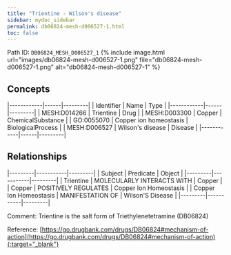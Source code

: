 ```yaml
---
title: "Trientine - Wilson's disease"
sidebar: mydoc_sidebar
permalink: db06824-mesh-d006527-1.html
toc: false 
---
```



Path ID: `DB06824_MESH_D006527_1`
{% include image.html url="images/db06824-mesh-d006527-1.png" file="db06824-mesh-d006527-1.png" alt="db06824-mesh-d006527-1" %}

## Concepts

|------------|------|---------|
| Identifier | Name | Type    |
|------------|------|---------|
| MESH:D014266 | Trientine | Drug |
| MESH:D003300 | Copper | ChemicalSubstance |
| GO:0055070 | Copper ion homeostasis | BiologicalProcess |
| MESH:D006527 | Wilson's disease | Disease |
|------------|------|---------|

## Relationships

|---------|-----------|---------|
| Subject | Predicate | Object  |
|---------|-----------|---------|
| Trientine | MOLECULARLY INTERACTS WITH | Copper |
| Copper | POSITIVELY REGULATES | Copper Ion Homeostasis |
| Copper Ion Homeostasis | MANIFESTATION OF | Wilson'S Disease |
|---------|-----------|---------|

Comment: Trientine is the salt form of Triethylenetetramine (DB06824)

Reference: [https://go.drugbank.com/drugs/DB06824#mechanism-of-action](https://go.drugbank.com/drugs/DB06824#mechanism-of-action){:target="_blank"}